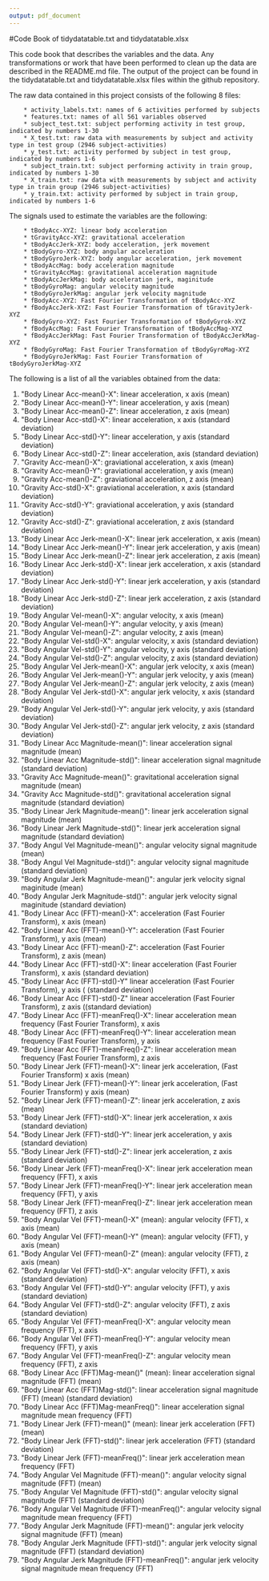 ```yaml
---
output: pdf_document
---
```

#Code Book of tidydatatable.txt and tidydatatable.xlsx

This code book that describes the variables and the data.  Any transformations or work that have been performed
to clean up the data are described in the README.md file.  The output of the project can be found in the 
tidydatatable.txt and tidydatatable.xlsx files within the github repository.  

The raw data contained in this project consists of the following 8 files:

        * activity_labels.txt: names of 6 activities performed by subjects
        * features.txt: names of all 561 variables observed
        * subject_test.txt: subject performing activity in test group, indicated by numbers 1-30
        * X_test.txt: raw data with measurements by subject and activity type in test group (2946 subject-activities)
        * y_test.txt: activity performed by subject in test group, indicated by numbers 1-6
        * subject_train.txt: subject performing activity in train group, indicated by numbers 1-30
        * X_train.txt: raw data with measurements by subject and activity type in train group (2946 subject-activities)
        * y_train.txt: activity performed by subject in train group, indicated by numbers 1-6

The signals used to estimate the variables are the following:

        * tBodyAcc-XYZ: linear body acceleration
        * tGravityAcc-XYZ: gravitational acceleration
        * tBodyAccJerk-XYZ: body acceleration, jerk movement
        * tBodyGyro-XYZ: body angular acceleration
        * tBodyGyroJerk-XYZ: body angular acceleration, jerk movement
        * tBodyAccMag: body acceleration magnitude
        * tGravityAccMag: gravitational acceleration magnitude
        * tBodyAccJerkMag: body acceleration jerk, maginitude
        * tBodyGyroMag: angular velocity magnitude
        * tBodyGyroJerkMag: angular jerk velocity magnitude
        * fBodyAcc-XYZ: Fast Fourier Transformation of tBodyAcc-XYZ
        * fBodyAccJerk-XYZ: Fast Fourier Transformation of tGravityJerk-XYZ
        * fBodyGyro-XYZ: Fast Fourier Transformation of tBodyGyrok-XYZ
        * fBodyAccMag: Fast Fourier Transformation of tBodyAccMag-XYZ
        * fBodyAccJerkMag: Fast Fourier Transformation of tBodyAccJerkMag-XYZ
        * fBodyGyroMag: Fast Fourier Transformation of tBodyGyroMag-XYZ
        * fBodyGyroJerkMag: Fast Fourier Transformation of tBodyGyroJerkMag-XYZ

The following is a list of all the variables obtained from the data:

1.  "Body Linear Acc-mean()-X": linear acceleration, x axis (mean)
2.  "Body Linear Acc-mean()-Y": linear acceleration, y axis (mean)
3.  "Body Linear Acc-mean()-Z": linear acceleration, z axis (mean)
4.  "Body Linear Acc-std()-X": linear acceleration, x axis (standard deviation)
5.  "Body Linear Acc-std()-Y": linear acceleration, y axis (standard deviation)
6.  "Body Linear Acc-std()-Z": linear acceleration, axis (standard deviation)
7.  "Gravity Acc-mean()-X": graviational acceleration, x axis (mean)
8.  "Gravity Acc-mean()-Y": graviational acceleration, y axis (mean)
9.  "Gravity Acc-mean()-Z": graviational acceleration, z axis (mean)
10. "Gravity Acc-std()-X": graviational acceleration, x axis (standard deviation)
11. "Gravity Acc-std()-Y": graviational acceleration, y axis (standard deviation)
12. "Gravity Acc-std()-Z": graviational acceleration, z axis (standard deviation)
13. "Body Linear Acc Jerk-mean()-X": linear jerk acceleration, x axis (mean)
14. "Body Linear Acc Jerk-mean()-Y": linear jerk acceleration, y axis (mean)
15. "Body Linear Acc Jerk-mean()-Z": linear jerk acceleration, z axis (mean)
16. "Body Linear Acc Jerk-std()-X": linear jerk acceleration, x axis (standard deviation)
17. "Body Linear Acc Jerk-std()-Y": linear jerk acceleration, y axis (standard deviation)
18. "Body Linear Acc Jerk-std()-Z": linear jerk acceleration, z axis (standard deviation)
19. "Body Angular Vel-mean()-X": angular velocity, x axis (mean)
20. "Body Angular Vel-mean()-Y": angular velocity, y axis (mean)
21. "Body Angular Vel-mean()-Z": angular velocity, z axis (mean)
22. "Body Angular Vel-std()-X": angular velocity, x axis (standard deviation)
23. "Body Angular Vel-std()-Y": angular velocity, y axis (standard deviation)
24. "Body Angular Vel-std()-Z": angular velocity, z axis (standard deviation)
25. "Body Angular Vel Jerk-mean()-X": angular jerk velocity, x axis (mean)
26. "Body Angular Vel Jerk-mean()-Y": angular jerk velocity, y axis (mean)
27. "Body Angular Vel Jerk-mean()-Z": angular jerk velocity, z axis (mean)
28. "Body Angular Vel Jerk-std()-X": angular jerk velocity, x axis (standard deviation)
29. "Body Angular Vel Jerk-std()-Y": angular jerk velocity, y axis (standard deviation)
30. "Body Angular Vel Jerk-std()-Z": angular jerk velocity, z axis (standard deviation)
31. "Body Linear Acc Magnitude-mean()": linear acceleration signal magnitude (mean)
32. "Body Linear Acc Magnitude-std()": linear acceleration signal magnitude (standard deviation)
33. "Gravity Acc Magnitude-mean()": gravitational acceleration signal magnitude (mean)
34. "Gravity Acc Magnitude-std()": gravitational acceleration signal magnitude (standard deviation)
35. "Body Linear Jerk Magnitude-mean()": linear jerk acceleration signal magnitude (mean)
36. "Body Linear Jerk Magnitude-std()": linear jerk acceleration signal magnitude (standard deviation)
37. "Body Angul Vel Magnitude-mean()": angular velocity signal magnitude (mean)
38. "Body Angul Vel Magnitude-std()": angular velocity signal magnitude (standard deviation)
39. "Body Angular Jerk Magnitude-mean()": angular jerk velocity signal maginitude (mean)
40. "Body Angular Jerk Magnitude-std()": angular jerk velocity signal maginitude (standard deviation)
41. "Body Linear Acc (FFT)-mean()-X": acceleration (Fast Fourier Transform), x axis (mean)
42. "Body Linear Acc (FFT)-mean()-Y": acceleration (Fast Fourier Transform), y axis (mean)
43. "Body Linear Acc (FFT)-mean()-Z": acceleration (Fast Fourier Transform), z axis (mean)
44. "Body Linear Acc (FFT)-std()-X": linear acceleration (Fast Fourier Transform), x axis (standard deviation)
45. "Body Linear Acc (FFT)-std()-Y" linear acceleration (Fast Fourier Transform), y axis ( (standard deviation)
46. "Body Linear Acc (FFT)-std()-Z"  linear acceleration (Fast Fourier Transform), z axis ((standard deviation)
47. "Body Linear Acc (FFT)-meanFreq()-X": linear acceleration mean frequency (Fast Fourier Transform), x axis
48. "Body Linear Acc (FFT)-meanFreq()-Y": linear acceleration mean frequency (Fast Fourier Transform), y axis
49. "Body Linear Acc (FFT)-meanFreq()-Z": linear acceleration mean frequency (Fast Fourier Transform), z axis
50. "Body Linear Jerk (FFT)-mean()-X": linear jerk acceleration, (Fast Fourier Transform) x axis (mean)
51. "Body Linear Jerk (FFT)-mean()-Y": linear jerk acceleration, (Fast Fourier Transform) y axis (mean)
52. "Body Linear Jerk (FFT)-mean()-Z": linear jerk acceleration, z axis (mean)
53. "Body Linear Jerk (FFT)-std()-X": linear jerk acceleration, x axis (standard deviation)
54. "Body Linear Jerk (FFT)-std()-Y": linear jerk acceleration, y axis (standard deviation)
55. "Body Linear Jerk (FFT)-std()-Z": linear jerk acceleration, z axis (standard deviation)
56. "Body Linear Jerk (FFT)-meanFreq()-X": linear jerk acceleration mean frequency (FFT), x axis
57. "Body Linear Jerk (FFT)-meanFreq()-Y": linear jerk acceleration mean frequency (FFT), y axis
58. "Body Linear Jerk (FFT)-meanFreq()-Z": linear jerk acceleration mean frequency (FFT), z axis
59. "Body Angular Vel (FFT)-mean()-X" (mean): angular velocity (FFT), x axis (mean)
60. "Body Angular Vel (FFT)-mean()-Y" (mean): angular velocity (FFT), y axis (mean)
61. "Body Angular Vel (FFT)-mean()-Z" (mean): angular velocity (FFT), z axis (mean)
62. "Body Angular Vel (FFT)-std()-X": angular velocity (FFT), x axis (standard deviation)
63. "Body Angular Vel (FFT)-std()-Y": angular velocity (FFT), y axis (standard deviation)
64. "Body Angular Vel (FFT)-std()-Z": angular velocity (FFT), z axis (standard deviation)
65. "Body Angular Vel (FFT)-meanFreq()-X": angular velocity mean frequency (FFT), x axis
66. "Body Angular Vel (FFT)-meanFreq()-Y": angular velocity mean frequency (FFT), y axis
67. "Body Angular Vel (FFT)-meanFreq()-Z": angular velocity mean frequency (FFT), z axis
68. "Body Linear Acc (FFT)Mag-mean()" (mean): linear acceleration signal magnitude (FFT) (mean)
69. "Body Linear Acc (FFT)Mag-std()": linear acceleration signal magnitude (FFT) (mean) (standard deviation)
70. "Body Linear Acc (FFT)Mag-meanFreq()": linear acceleration signal magnitude mean frequency (FFT)
71. "Body Linear Jerk (FFT)-mean()" (mean): linear jerk acceleration (FFT) (mean)
72. "Body Linear Jerk (FFT)-std()": linear jerk acceleration (FFT) (standard deviation)
73. "Body Linear Jerk (FFT)-meanFreq()": linear jerk acceleration mean frequency (FFT)
74. "Body Angular Vel Magnitude (FFT)-mean()": angular velocity signal magnitude (FFT) (mean)
75. "Body Angular Vel Magnitude (FFT)-std()": angular velocity signal magnitude (FFT) (standard deviation)
76. "Body Angular Vel Magnitude (FFT)-meanFreq()": angular velocity signal magnitude mean frequency (FFT)
77. "Body Angular Jerk Magnitude (FFT)-mean()": angular jerk velocity signal magnitude (FFT) (mean)
78. "Body Angular Jerk Magnitude (FFT)-std()":  angular jerk velocity signal magnitude (FFT) (standard deviation)
79. "Body Angular Jerk Magnitude (FFT)-meanFreq()": angular jerk velocity signal magnitude mean frequency (FFT)
        
        